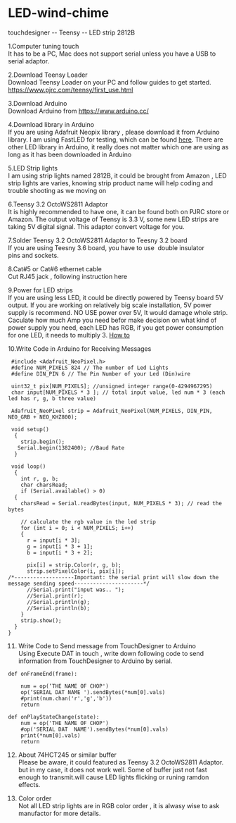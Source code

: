 # LED-wind-chime
touchdesigner -- Teensy -- LED strip 2812B


1.Computer tuning touch<br />
	It has to be a PC, Mac does not support serial unless you have a USB to serial adaptor.

2.Download Teensy Loader<br />
	Download Teensy Loader on your PC and follow guides to get started. https://www.pjrc.com/teensy/first_use.html

3.Download Arduino<br /> 
	Download Arduino from https://www.arduino.cc/

4.Download library in Arduino<br />
	If you are using Adafruit Neopix library , please download it from Arduino library. I am using FastLED for testing, which can be found [here](http://fastled.io/).
	There are other LED library in Arduino, it really does not matter which one are using as long as it has been downloaded in Arduino

5.LED Strip lights<br />
	I am using strip lights named 2812B, it could be brought from Amazon , LED strip lights are varies, knowing strip product name will help coding and trouble shooting as we moving on

6.Teensy 3.2 OctoWS2811 Adaptor<br />
	It is highly recommended to have one, it can be found both on PJRC store or Amazon. The output voltage of Teensy is 3.3 V, some new LED strips are taking 5V digital signal. This adaptor convert voltage for you.

7.Solder Teensy 3.2 OctoWS2811 Adaptor to Teesny 3.2 board<br />
	If you are using Teesny 3.6 board, you have to use  double insulator pins and sockets. 

8.Cat#5 or Cat#6 ethernet cable<br />
	Cut RJ45 jack , following instruction here

9.Power for LED strips<br />
	If you are using less LED, it could be directly powered by Teensy board 5V output. If you are working on relatively big scale installation, 5V power supply is recommend. NO USE power over 5V, It would damage whole strip. 
	Caculate how much Amp you need befor make decision on what kind of power supply you need, each LED has RGB, if you get power consumption for one LED, it needs to multiply 3. 
	[How to](https://learn.adafruit.com/adafruit-neopixel-uberguide/powering-neopixels) 

10.Write Code in Arduino for Receiving Messages<br />
```
 #include <Adafruit_NeoPixel.h>
 #define NUM_PIXELS 824 // The number of Led Lights
 #define DIN_PIN 6 // The Pin Number of your Led (Din)wire

 uint32_t pix[NUM_PIXELS]; //unsigned integer range(0-4294967295)
 char input[NUM_PIXELS * 3 ]; // total input value, led num * 3 (each led has r, g, b three value)

 Adafruit_NeoPixel strip = Adafruit_NeoPixel(NUM_PIXELS, DIN_PIN, NEO_GRB + NEO_KHZ800);

 void setup()
  {
    strip.begin();
   Serial.begin(1382400); //Baud Rate
  }

 void loop()
  {
    int r, g, b;
    char charsRead;
    if (Serial.available() > 0)
  {
    charsRead = Serial.readBytes(input, NUM_PIXELS * 3); // read the bytes

    // calculate the rgb value in the led strip
    for (int i = 0; i < NUM_PIXELS; i++)
    {
      r = input[i * 3]; 
      g = input[i * 3 + 1];
      b = input[i * 3 + 2];

      pix[i] = strip.Color(r, g, b);
      strip.setPixelColor(i, pix[i]);
/*-------------------Important: the serial print will slow down the message sending speed----------------------*/
      //Serial.print("input was.. ");  
      //Serial.print(r);
      //Serial.println(g);
      //Serial.println(b);
    }
    strip.show();
  }
}
```
11. Write Code to Send message from TouchDesigner to Arduino<br />
	Using Execute DAT in touch , write down following code to send information from TouchDesigner to Arduino by serial. 
```
def onFrameEnd(frame):

	num = op(‘THE NAME OF CHOP')
	op(‘SERIAL DAT NAME ').sendBytes(*num[0].vals)
	#print(num.chan('r','g','b'))
	return
	
def onPlayStateChange(state):
	num = op('THE NAME OF CHOP')
	#op('SERIAL DAT  NAME').sendBytes(*num[0].vals)
	print(*num[0].vals)
	return
```
  
 12. About 74HCT245 or similar buffer<br />
 	Please be aware, it could featured as Teensy 3.2 OctoWS2811 Adaptor. but in my case, it does not work well. Some of buffer just not fast enough to transmit.will cause LED lights flicking or runing ramdon effects. 
 
 13. Color order<br />
 	Not all LED strip lights are in RGB color order , it is alwasy wise to ask manufactor for more details.
	
	



           
